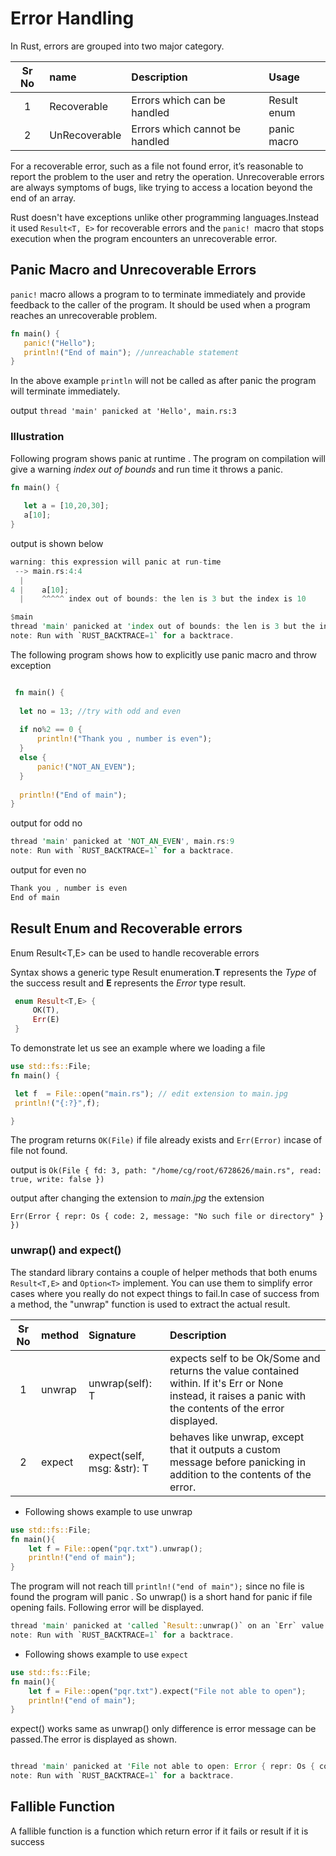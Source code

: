 # Error Handling

In Rust, errors are grouped into two major category.

|Sr No |  name    |Description|Usage
|:----:|:----------|:-------|:-------
| 1    | Recoverable     | Errors which can be  handled |Result enum
| 2    | UnRecoverable     | Errors which cannot be handled |panic macro

For a recoverable error, such as a file not found error, it’s reasonable to report the problem to the user and retry the operation. Unrecoverable errors are always symptoms of bugs, like trying to access a location beyond the end of an array.

Rust doesn't have exceptions unlike other programming languages.Instead it used ` Result<T, E> ` for recoverable errors and the `panic! `macro that stops execution when the program encounters an unrecoverable error.

## Panic Macro and Unrecoverable Errors

`panic!` macro allows a program to to terminate immediately and provide feedback to the caller of the program. It should be used when a program reaches an unrecoverable problem.

```rust
fn main() {
   panic!("Hello");
   println!("End of main"); //unreachable statement
}

```

In the above example `println` will not be called as after panic the program will terminate immediately.

output `thread 'main' panicked at 'Hello', main.rs:3`

### Illustration

Following program shows panic at runtime . The program on compilation will give a warning *index out of bounds* and run time it throws a panic.

```rust
fn main() {
  
   let a = [10,20,30];
   a[10];
}

```

output is shown below

```rust
warning: this expression will panic at run-time
 --> main.rs:4:4
  |
4 |    a[10];
  |    ^^^^^ index out of bounds: the len is 3 but the index is 10

$main
thread 'main' panicked at 'index out of bounds: the len is 3 but the index is 10', main.rs:4
note: Run with `RUST_BACKTRACE=1` for a backtrace.


```

The following program shows how to explicitly use panic macro and throw exception

```rust

 fn main() {
  
  let no = 13; //try with odd and even
  
  if no%2 == 0 {
      println!("Thank you , number is even");
  }
  else {
      panic!("NOT_AN_EVEN");
  }
  
  println!("End of main");
}

```

output for odd no

```rust
thread 'main' panicked at 'NOT_AN_EVEN', main.rs:9
note: Run with `RUST_BACKTRACE=1` for a backtrace.
```

output for even no

```rust
Thank you , number is even
End of main
```

## Result Enum and Recoverable errors

Enum Result<T,E> can be used to handle recoverable errors

Syntax shows a generic type Result enumeration.**T** represents the *Type* of the success result  and **E** represents the *Error* type result.

```rust
 enum Result<T,E> {
     OK(T),
     Err(E)
 }


```

To demonstrate let us see an example where we loading a file

```rust
use std::fs::File;
fn main() {

 let f  = File::open("main.rs"); // edit extension to main.jpg
 println!("{:?}",f);

}
```

The program returns  `OK(File)` if file already exists and `Err(Error)` incase of file not found.

output is `Ok(File { fd: 3, path: "/home/cg/root/6728626/main.rs", read: true, write: false })`

output after changing the extension to *main.jpg* the extension

`Err(Error { repr: Os { code: 2, message: "No such file or directory" } })`

### unwrap() and expect()

The standard library contains a couple of helper methods that both enums `Result<T,E>` and `Option<T>`  implement. You can use them to simplify error cases where you really do not expect things to fail.In case of success from a method, the "unwrap" function is used to extract the actual result.

|Sr No |  method    |Signature |Description
|:----:|:----------|:-------|:----------|
| 1    | unwrap     | unwrap(self): T     | expects self to be Ok/Some and returns the value contained within. If it's Err or None instead, it raises a panic with the contents of the error displayed.
| 2    | expect     | expect(self, msg: &str): T   | behaves like unwrap, except that it outputs a custom message before panicking in addition to the contents of the error.

- Following shows example to use unwrap

```rust
use std::fs::File;
fn main(){
    let f = File::open("pqr.txt").unwrap();
    println!("end of main");
}
```

The program will not reach till `println!("end of main");` since no file is found the program will
panic . So unwrap() is a short hand for panic if file opening fails. Following error will be displayed.

```rust
thread 'main' panicked at 'called `Result::unwrap()` on an `Err` value: Error { repr: Os { code: 2, message: "No such file or directory" } }', src/libcore/result.rs:860
note: Run with `RUST_BACKTRACE=1` for a backtrace.

```

- Following shows example to use `expect`

```rust
use std::fs::File;
fn main(){
    let f = File::open("pqr.txt").expect("File not able to open");
    println!("end of main");
}

```

expect() works same as unwrap() only difference is error message can be passed.The error is displayed as shown.

```rust

thread 'main' panicked at 'File not able to open: Error { repr: Os { code: 2, message: "No such file or directory" } }', src/libcore/result.rs:860
note: Run with `RUST_BACKTRACE=1` for a backtrace.
```

## Fallible Function

A fallible function is a function which return error if it fails or result if it is success
